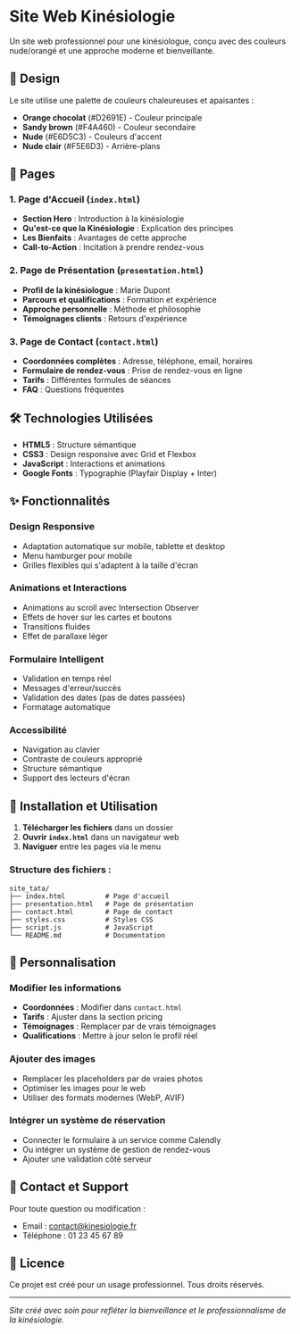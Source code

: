# Site Web Kinésiologie

Un site web professionnel pour une kinésiologue, conçu avec des couleurs nude/orangé et une approche moderne et bienveillante.

## 🎨 Design

Le site utilise une palette de couleurs chaleureuses et apaisantes :
- **Orange chocolat** (#D2691E) - Couleur principale
- **Sandy brown** (#F4A460) - Couleur secondaire
- **Nude** (#E6D5C3) - Couleurs d'accent
- **Nude clair** (#F5E6D3) - Arrière-plans

## 📱 Pages

### 1. Page d'Accueil (`index.html`)
- **Section Hero** : Introduction à la kinésiologie
- **Qu'est-ce que la Kinésiologie** : Explication des principes
- **Les Bienfaits** : Avantages de cette approche
- **Call-to-Action** : Incitation à prendre rendez-vous

### 2. Page de Présentation (`presentation.html`)
- **Profil de la kinésiologue** : Marie Dupont
- **Parcours et qualifications** : Formation et expérience
- **Approche personnelle** : Méthode et philosophie
- **Témoignages clients** : Retours d'expérience

### 3. Page de Contact (`contact.html`)
- **Coordonnées complètes** : Adresse, téléphone, email, horaires
- **Formulaire de rendez-vous** : Prise de rendez-vous en ligne
- **Tarifs** : Différentes formules de séances
- **FAQ** : Questions fréquentes

## 🛠️ Technologies Utilisées

- **HTML5** : Structure sémantique
- **CSS3** : Design responsive avec Grid et Flexbox
- **JavaScript** : Interactions et animations
- **Google Fonts** : Typographie (Playfair Display + Inter)

## ✨ Fonctionnalités

### Design Responsive
- Adaptation automatique sur mobile, tablette et desktop
- Menu hamburger pour mobile
- Grilles flexibles qui s'adaptent à la taille d'écran

### Animations et Interactions
- Animations au scroll avec Intersection Observer
- Effets de hover sur les cartes et boutons
- Transitions fluides
- Effet de parallaxe léger

### Formulaire Intelligent
- Validation en temps réel
- Messages d'erreur/succès
- Validation des dates (pas de dates passées)
- Formatage automatique

### Accessibilité
- Navigation au clavier
- Contraste de couleurs approprié
- Structure sémantique
- Support des lecteurs d'écran

## 🚀 Installation et Utilisation

1. **Télécharger les fichiers** dans un dossier
2. **Ouvrir `index.html`** dans un navigateur web
3. **Naviguer** entre les pages via le menu

### Structure des fichiers :
```
site_tata/
├── index.html          # Page d'accueil
├── presentation.html   # Page de présentation
├── contact.html        # Page de contact
├── styles.css          # Styles CSS
├── script.js           # JavaScript
└── README.md           # Documentation
```

## 🎯 Personnalisation

### Modifier les informations
- **Coordonnées** : Modifier dans `contact.html`
- **Tarifs** : Ajuster dans la section pricing
- **Témoignages** : Remplacer par de vrais témoignages
- **Qualifications** : Mettre à jour selon le profil réel

### Ajouter des images
- Remplacer les placeholders par de vraies photos
- Optimiser les images pour le web
- Utiliser des formats modernes (WebP, AVIF)

### Intégrer un système de réservation
- Connecter le formulaire à un service comme Calendly
- Ou intégrer un système de gestion de rendez-vous
- Ajouter une validation côté serveur

## 📧 Contact et Support

Pour toute question ou modification :
- Email : contact@kinesiologie.fr
- Téléphone : 01 23 45 67 89

## 📄 Licence

Ce projet est créé pour un usage professionnel. Tous droits réservés.

---

*Site créé avec soin pour refléter la bienveillance et le professionnalisme de la kinésiologie.* 
